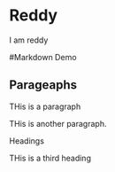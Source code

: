 # Reddy
I am reddy

#Markdown Demo

## Parageaphs

THis is a paragraph

THis is another paragraph.

Headings

THis is a third heading
